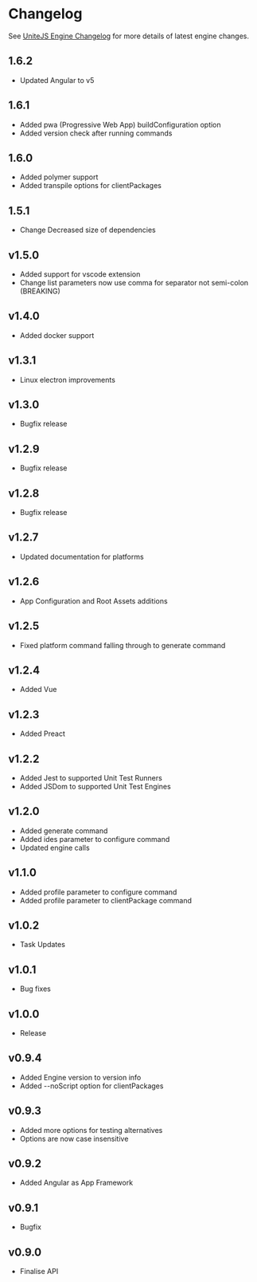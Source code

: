 # Changelog

See [UniteJS Engine Changelog](https://github.com/unitejs/engine/blob/master/CHANGELOG.md) for more details of latest engine changes.

## 1.6.2

* Updated Angular to v5

## 1.6.1

* Added pwa (Progressive Web App) buildConfiguration option
* Added version check after running commands

## 1.6.0

* Added polymer support
* Added transpile options for clientPackages

## 1.5.1

* Change Decreased size of dependencies

## v1.5.0

* Added support for vscode extension
* Change list parameters now use comma for separator not semi-colon (BREAKING)

## v1.4.0

* Added docker support

## v1.3.1

* Linux electron improvements

## v1.3.0

* Bugfix release

## v1.2.9

* Bugfix release

## v1.2.8

* Bugfix release

## v1.2.7

* Updated documentation for platforms

## v1.2.6

* App Configuration and Root Assets additions

## v1.2.5

* Fixed platform command falling through to generate command

## v1.2.4

* Added Vue

## v1.2.3

* Added Preact

## v1.2.2

* Added Jest to supported Unit Test Runners
* Added JSDom to supported Unit Test Engines

## v1.2.0

* Added generate command
* Added ides parameter to configure command
* Updated engine calls

## v1.1.0

* Added profile parameter to configure command
* Added profile parameter to clientPackage command

## v1.0.2

* Task Updates

## v1.0.1

* Bug fixes

## v1.0.0

* Release

## v0.9.4

* Added Engine version to version info
* Added --noScript option for clientPackages

## v0.9.3

* Added more options for testing alternatives
* Options are now case insensitive

## v0.9.2

* Added Angular as App Framework

## v0.9.1

* Bugfix

## v0.9.0

* Finalise API
